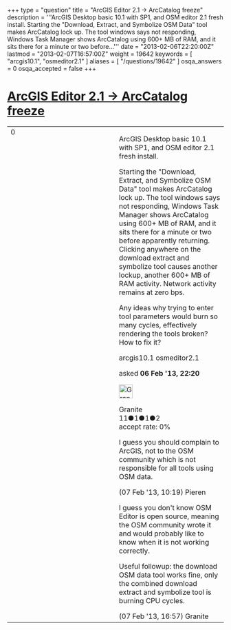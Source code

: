 +++
type = "question"
title = "ArcGIS Editor 2.1 -&gt; ArcCatalog freeze"
description = '''ArcGIS Desktop basic 10.1 with SP1, and OSM editor 2.1 fresh install. Starting the &quot;Download, Extract, and Symbolize OSM Data&quot; tool makes ArcCatalog lock up. The tool windows says not responding, Windows Task Manager shows ArcCatalog using 600+ MB of RAM, and it sits there for a minute or two before...'''
date = "2013-02-06T22:20:00Z"
lastmod = "2013-02-07T16:57:00Z"
weight = 19642
keywords = [ "arcgis10.1", "osmeditor2.1" ]
aliases = [ "/questions/19642" ]
osqa_answers = 0
osqa_accepted = false
+++

<div class="headNormal">

# [ArcGIS Editor 2.1 -\> ArcCatalog freeze](/questions/19642/arcgis-editor-21-arccatalog-freeze)

</div>

<div id="main-body">

<div id="askform">

<table id="question-table" style="width:100%;">
<colgroup>
<col style="width: 50%" />
<col style="width: 50%" />
</colgroup>
<tbody>
<tr>
<td style="width: 30px; vertical-align: top"><div class="vote-buttons">
<span id="post-19642-upvote" class="ajax-command post-vote up" rel="nofollow" title="I like this post (click again to cancel)"> </span>
<div id="post-19642-score" class="post-score" title="current number of votes">
0
</div>
<span id="post-19642-downvote" class="ajax-command post-vote down" rel="nofollow" title="I dont like this post (click again to cancel)"> </span> <span id="favorite-mark" class="ajax-command favorite-mark" rel="nofollow" title="mark/unmark this question as favorite (click again to cancel)"> </span>
<div id="favorite-count" class="favorite-count">
&#10;</div>
</div></td>
<td><div id="item-right">
<div class="question-body">
<p>ArcGIS Desktop basic 10.1 with SP1, and OSM editor 2.1 fresh install.</p>
<p>Starting the "Download, Extract, and Symbolize OSM Data" tool makes ArcCatalog lock up. The tool windows says not responding, Windows Task Manager shows ArcCatalog using 600+ MB of RAM, and it sits there for a minute or two before apparently returning. Clicking anywhere on the download extract and symbolize tool causes another lockup, another 600+ MB of RAM activity. Network activity remains at zero bps.</p>
<p>Any ideas why trying to enter tool parameters would burn so many cycles, effectively rendering the tools broken? How to fix it?</p>
</div>
<div id="question-tags" class="tags-container tags">
<span class="post-tag tag-link-arcgis10.1" rel="tag" title="see questions tagged &#39;arcgis10.1&#39;">arcgis10.1</span> <span class="post-tag tag-link-osmeditor2.1" rel="tag" title="see questions tagged &#39;osmeditor2.1&#39;">osmeditor2.1</span>
</div>
<div id="question-controls" class="post-controls">
&#10;</div>
<div class="post-update-info-container">
<div class="post-update-info post-update-info-user">
<p>asked <strong>06 Feb '13, 22:20</strong></p>
<img src="https://secure.gravatar.com/avatar/2fc48e2b0afe335cde54d5d242f582be?s=32&amp;d=identicon&amp;r=g" class="gravatar" width="32" height="32" alt="Granite&#39;s gravatar image" />
<p><span>Granite</span><br />
<span class="score" title="11 reputation points">11</span><span title="1 badges"><span class="badge1">●</span><span class="badgecount">1</span></span><span title="1 badges"><span class="silver">●</span><span class="badgecount">1</span></span><span title="2 badges"><span class="bronze">●</span><span class="badgecount">2</span></span><br />
<span class="accept_rate" title="Rate of the user&#39;s accepted answers">accept rate:</span> <span title="Granite has no accepted answers">0%</span></p>
</div>
</div>
<div id="comments-container-19642" class="comments-container">
<span id="19667"></span>
<div id="comment-19667" class="comment">
<div id="post-19667-score" class="comment-score">
&#10;</div>
<div class="comment-text">
<p>I guess you should complain to ArcGIS, not to the OSM community which is not responsible for all tools using OSM data.</p>
</div>
<div id="comment-19667-info" class="comment-info">
<span class="comment-age">(07 Feb '13, 10:19)</span> <span class="comment-user userinfo">Pieren</span>
</div>
</div>
<span id="19696"></span>
<div id="comment-19696" class="comment">
<div id="post-19696-score" class="comment-score">
&#10;</div>
<div class="comment-text">
<p>I guess you don't know OSM Editor is open source, meaning the OSM community wrote it and would probably like to know when it is not working correctly.</p>
<p>Useful followup: the download OSM data tool works fine, only the combined download extract and symbolize tool is burning CPU cycles.</p>
</div>
<div id="comment-19696-info" class="comment-info">
<span class="comment-age">(07 Feb '13, 16:57)</span> <span class="comment-user userinfo">Granite</span>
</div>
</div>
</div>
<div id="comment-tools-19642" class="comment-tools">
&#10;</div>
<div class="clear">
&#10;</div>
<div id="comment-19642-form-container" class="comment-form-container">
&#10;</div>
<div class="clear">
&#10;</div>
</div></td>
</tr>
</tbody>
</table>

</div>

</div>

